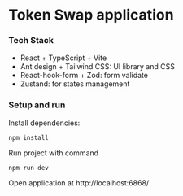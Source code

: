 
# Token Swap application

### Tech Stack
- React + TypeScript + Vite
- Ant design + Tailwind CSS: UI library and CSS
- React-hook-form + Zod: form validate
- Zustand: for states management

### Setup and run
Install dependencies:

```
npm install
```

Run project with command

```
npm run dev
```

Open application at http://localhost:6868/ 


